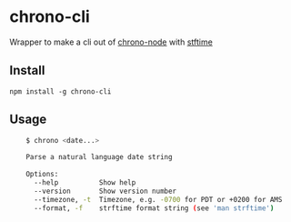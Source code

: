 # chrono-cli
Wrapper to make a cli out of [chrono-node](https://www.npmjs.com/package/chrono-node) with [stftime](https://www.npmjs.com/package/strftime)


## Install

    npm install -g chrono-cli
    
## Usage

```bash
    $ chrono <date...>
    
    Parse a natural language date string
    
    Options:
      --help          Show help                                            [boolean]
      --version       Show version number                                  [boolean]
      --timezone, -t  Timezone, e.g. -0700 for PDT or +0200 for AMS
      --format, -f    strftime format string (see 'man strftime')
```